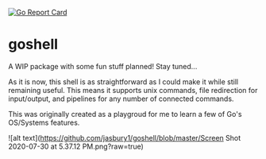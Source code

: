 [![Go Report Card](https://goreportcard.com/badge/github.com/jasbury1/goshell)](https://goreportcard.com/report/github.com/jasbury1/goshell)
# goshell

A WIP package with some fun stuff planned! Stay tuned...

As it is now, this shell is as straightforward as I could make it while still remaining useful. This means it supports unix commands, file redirection for input/output, and pipelines for any number of connected commands.

This was originally created as a playgroud for me to learn a few of Go's OS/Systems features.

![alt text](https://github.com/jasbury1/goshell/blob/master/Screen Shot 2020-07-30 at 5.37.12 PM.png?raw=true)
